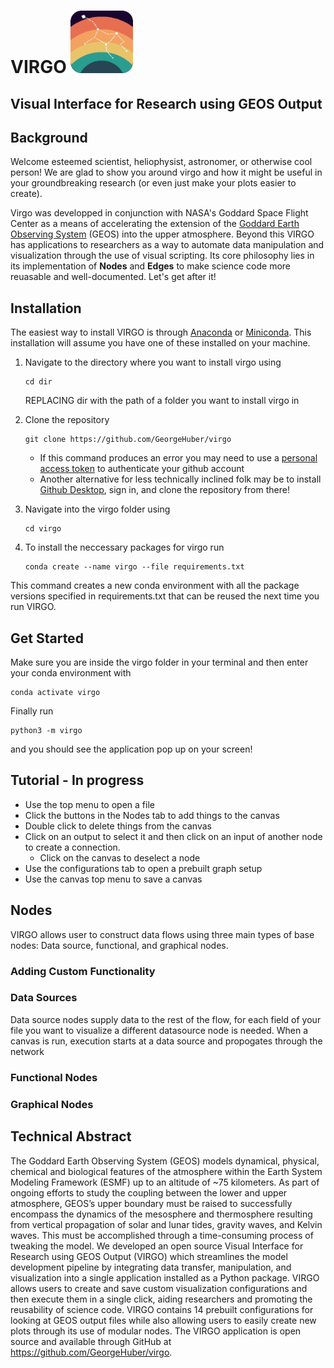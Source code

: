# VIRGO <img src="virgo/virgo.gif" width="100" height="100" />
## Visual Interface for Research using GEOS Output

## Background
Welcome esteemed scientist, heliophysist, astronomer, or otherwise cool person! We are glad to show you around virgo and how it might be useful in your groundbreaking research (or even just make your plots easier to create).

Virgo was developped in conjunction with NASA's Goddard Space Flight Center as a means of accelerating the extension of the [Goddard Earth Observing System](https://gmao.gsfc.nasa.gov/GEOS_systems/) (GEOS) into the upper atmosphere. Beyond this VIRGO has applications to researchers as a way to automate data manipulation and visualization through the use of visual scripting. Its core philosophy lies in its implementation of **Nodes** and **Edges** to make science code more reuasable and well-documented. Let's get after it!

## Installation

The easiest way to install VIRGO is through [Anaconda](https://www.anaconda.com/download/success) or [Miniconda](https://docs.anaconda.com/miniconda/). This installation will assume you have one of these installed on your machine.

1. Navigate to the directory where you want to install virgo using 
    ```
    cd dir
    ```
    REPLACING dir with the path of a folder you want to install virgo in
2. Clone the repository 
    ```
    git clone https://github.com/GeorgeHuber/virgo
    ```
    - If this command produces an error you may need to use a [personal access token](https://docs.github.com/en/authentication/securing-your-account-with-two-factor-authentication-2fa/accessing-github-using-two-factor-authentication#authenticating-on-the-command-line-using-https) to authenticate your github account
    - Another alternative for less technically inclined folk may be to install [Github Desktop](https://desktop.github.com/download/), sign in, and clone the repository from there!

3. Navigate into the virgo folder using 
    ```
    cd virgo
    ```
4. To install the neccessary packages for virgo run 
    ```
    conda create --name virgo --file requirements.txt
    ```
This command creates a new conda environment with all the package versions specified in requirements.txt that can be reused the next time you run VIRGO.

## Get Started

Make sure you are inside the virgo folder in your terminal and then enter your conda environment with 
```
conda activate virgo
```
Finally run  
```
python3 -m virgo
```
and you should see the application pop up on your screen!

## Tutorial - In progress
- Use the top menu to open a file
- Click the buttons in the Nodes tab to add things to the canvas
- Double click to delete things from the canvas
- Click on an output to select it and then click on an input of another node to create a connection.
    - Click on the canvas to deselect a node
- Use the configurations tab to open a prebuilt graph setup
- Use the canvas top menu to save a canvas

## Nodes
VIRGO allows user to construct data flows using three main types of base nodes: Data source, functional, and graphical nodes.
### Adding Custom Functionality
### Data Sources
Data source nodes supply data to the rest of the flow, for each field of your file you want to visualize a different datasource node is needed. When a canvas is run, execution starts at a data source and propogates through the network
### Functional Nodes
### Graphical Nodes


## Technical Abstract
The Goddard Earth Observing System (GEOS) models dynamical, physical, chemical and biological features of the atmosphere within the Earth System Modeling Framework (ESMF) up to an altitude of ~75 kilometers. As part of ongoing efforts to study the coupling between the lower and upper atmosphere, GEOS’s upper boundary must be raised to successfully encompass the dynamics of the mesosphere and thermosphere resulting from vertical propagation of solar and lunar tides, gravity waves, and Kelvin waves. This must be accomplished through a time-consuming process of tweaking the model. We developed an open source Visual Interface for Research using GEOS Output (VIRGO) which streamlines the model development pipeline by integrating data transfer, manipulation, and visualization into a single application installed as a Python package. VIRGO allows users to create and save custom visualization configurations and then execute them in a single click, aiding researchers and promoting the reusability of science code. VIRGO contains 14 prebuilt configurations for looking at GEOS output files while also allowing users to easily create new plots through its use of modular nodes. The VIRGO application is open source and available through GitHub at https://github.com/GeorgeHuber/virgo. 


